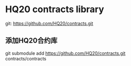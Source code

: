 # HQ20 contracts library

git: https://github.com/HQ20/contracts.git

## 添加HQ20合约库

git submodule add https://github.com/HQ20/contracts.git contracts/contracts
